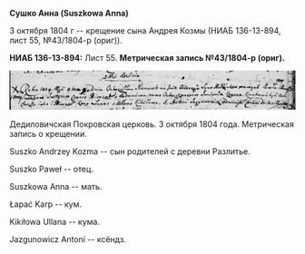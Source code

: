 **Сушко Анна (Suszkowa Anna)**

3 октября 1804 г -- крещение сына Андрея Козмы (НИАБ 136-13-894, лист
55, №43/1804-р (ориг)).

**НИАБ 136-13-894:** Лист 55. **Метрическая запись №43/1804-р (ориг).**

![](./media/403979ee8bcaa902387337b7fa74fbf1450b84eb.png)

Дедиловичская Покровская церковь. 3 октября 1804 года. Метрическая
запись о крещении.

Suszko Andrzey Kozma -- сын родителей с деревни Разлитье.

Suszko Paweł -- отец.

Suszkowa Anna -- мать.

Łapać Karp -- кум.

Kikiłowa Ullana -- кума.

Jazgunowicz Antoni -- ксёндз.
